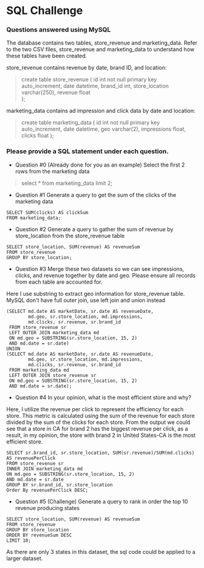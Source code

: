 # SQL Challenge
### Questions answered using MySQL

The database contains two tables, store_revenue and marketing_data.  Refer to the two CSV
files, store_revenue and marketing_data to understand how these tables have been created.

store_revenue contains revenue by date, brand ID, and location:

 >  create table store_revenue (
 >     id int not null primary key auto_increment,
 >    date datetime,
 >    brand_id int,
 >    store_location varchar(250),
 >    revenue float  
 >  );

marketing_data contains ad impression and click data by date and location:

> create table marketing_data (
>  id int not null primary key auto_increment,
>  date datetime,
>  geo varchar(2),
>  impressions float,
>  clicks float
> );

### Please provide a SQL statement under each question.

* Question #0 (Already done for you as an example)
 Select the first 2 rows from the marketing data

>  select *
>  from marketing_data
> limit 2;

*  Question #1
 Generate a query to get the sum of the clicks of the marketing data
 ```
SELECT SUM(clicks) AS clickSum
FROM marketing_data;
```

*  Question #2
 Generate a query to gather the sum of revenue by store_location from the store_revenue table
 ```
SELECT store_location, SUM(revenue) AS revenueSum
FROM store_revenue
GROUP BY store_location;
```

*  Question #3
 Merge these two datasets so we can see impressions, clicks, and revenue together by date
and geo.
 Please ensure all records from each table are accounted for.

Here I use substring to extract geo information for store_revenue table.
MySQL don't have full outer join, use left join and union instead
```
(SELECT md.date AS marketDate, sr.date AS revenueDate, 
	    md.geo, sr.store_location, md.impressions, 
	    md.clicks, sr.revenue, sr.brand_id
 FROM store_revenue sr
 LEFT OUTER JOIN marketing_data md
 ON md.geo = SUBSTRING(sr.store_location, 15, 2)
 AND md.date = sr.date)
UNION
(SELECT md.date AS marketDate, sr.date AS revenueDate, 
	    md.geo, sr.store_location, md.impressions, 
	    md.clicks, sr.revenue, sr.brand_id
 FROM marketing_data md
 LEFT OUTER JOIN store_revenue sr
 ON md.geo = SUBSTRING(sr.store_location, 15, 2)
 AND md.date = sr.date);
```
* Question #4
 In your opinion, what is the most efficient store and why?

Here, I utilize the revenue per click to represent the efficiency for each store. This metric is calculated using the sum of the revenue for each store divided by the sum of the clicks for each store. From the output we could see that a store in CA for brand 2 has the biggest revenue per click, as a result, in my opinion, the store with brand 2 in United States-CA is the most efficient store.
```
SELECT sr.brand_id, sr.store_location, SUM(sr.revenue)/SUM(md.clicks) AS revenuePerClick
FROM store_revenue sr
INNER JOIN marketing_data md
ON md.geo = SUBSTRING(sr.store_location, 15, 2)
AND md.date = sr.date
GROUP BY sr.brand_id, sr.store_location
Order By revenuePerClick DESC;
```
* Question #5 (Challenge)
 Generate a query to rank in order the top 10 revenue producing states
 ```
SELECT store_location, SUM(revenue) AS revenueSum
FROM store_revenue
GROUP BY store_location
ORDER BY revenueSum DESC
LIMIT 10;
```
As there are only 3 states in this dataset, the sql code could be applied to a larger dataset.
